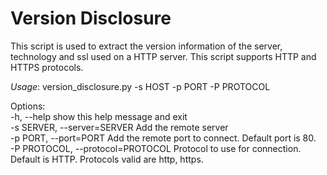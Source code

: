 # Version Disclosure
This script is used to extract the version information of the server, technology and ssl used on a HTTP server. This script supports HTTP and HTTPS protocols.

_Usage_: version_disclosure.py -s HOST -p PORT -P PROTOCOL

Options:<br>
  -h, --help                        show this help message and exit<br>
  -s SERVER, --server=SERVER        Add the remote server<br>
  -p PORT, --port=PORT              Add the remote port to connect. Default port is 80.<br>
  -P PROTOCOL, --protocol=PROTOCOL  Protocol to use for connection. Default is HTTP. Protocols valid are http, https.<br>
